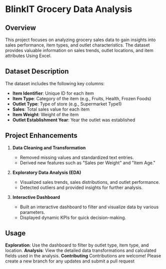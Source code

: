 # BlinkIT Grocery Data Analysis

## Overview
This project focuses on analyzing grocery sales data to gain insights into sales performance, item types, and outlet characteristics. The dataset provides valuable information on sales trends, outlet locations, and item attributes Using Excel.

## Dataset Description
The dataset includes the following key columns:
- **Item Identifier**: Unique ID for each item
- **Item Type**: Category of the item (e.g., Fruits, Health, Frozen Foods)
- **Outlet Type**: Type of store (e.g., Supermarket Type1)
- **Sales**: Total sales value for each item
- **Item Weight**: Weight of the item
- **Outlet Establishment Year**: Year the outlet was established

## Project Enhancements
1. **Data Cleaning and Transformation**
   - Removed missing values and standardized text entries.
   - Derived new features such as "Sales per Weight" and "Item Age."

2. **Exploratory Data Analysis (EDA)**
   - Visualized sales trends, sales distributions, and outlet performance.
   - Detected outliers and provided insights for further analysis.

3. **Interactive Dashboard**
   - Built an interactive dashboard to filter and visualize data by various parameters.
   - Displayed dynamic KPIs for quick decision-making.
## Usage
  **Exploration**: Use the dashboard to filter by outlet type, item type, and location.
  **Analysis**: View the detailed data transformations and calculated fields used in the analysis.
  **Contributing**
     Contributions are welcome! Please create a new branch for any updates and submit a pull request


